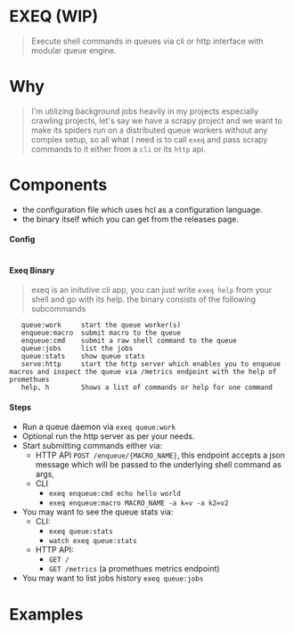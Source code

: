 EXEQ (WIP)
===========
> Execute shell commands in queues via cli or http interface with modular queue engine.

Why
===
> I'm utilizing background jobs heavily in my projects especially crawling projects, let's say we have a scrapy project and we want to make its spiders run on a distributed queue workers without any complex setup, so all what I need is to call `exeq` and pass scrapy commands to it either from a `cli` or its `http` api.

Components
==========
- the configuration file which uses hcl as a configuration language.
- the binary itself which you can get from the releases page.

#### Config
```hcl:exeq.example.hcl

```

#### Exeq Binary
> exeq is an initutive cli app, you can just write `exeq help` from your shell and go with its help.
> the binary consists of the following subcommands
```shell
   queue:work     start the queue worker(s)
   enqueue:macro  submit macro to the queue
   enqueue:cmd    submit a raw shell command to the queue
   queue:jobs     list the jobs
   queue:stats    show queue stats
   serve:http     start the http server which enables you to enqueue macros and inspect the queue via /metrics endpoint with the help of promethues
   help, h        Shows a list of commands or help for one command
```

#### Steps
- Run a queue daemon via `exeq queue:work`
- Optional run the http server as per your needs.
- Start submitting commands either via:
    - HTTP API `POST /enqueue/{MACRO_NAME}`, this endpoint accepts a json message which will be passed to the underlying shell command as args,
    - CLI
        - `exeq enqueue:cmd echo hello world`
        - `exeq enqueue:macro MACRO_NAME -a k=v -a k2=v2`
- You may want to see the queue stats via:
    - CLI:
        - `exeq queue:stats`
        - `watch exeq queue:stats`
    - HTTP API:
        - `GET /`
        - `GET /metrics` (a promethues metrics endpoint)
- You may want to list jobs history `exeq queue:jobs`

Examples
========
